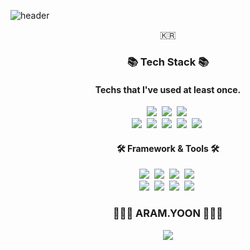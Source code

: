 ![header](https://capsule-render.vercel.app/api?type=wave&color=gradient&height=300&section=header&text=👋&nbsp;HELLO!&nbsp;👩🏻‍💻&fontSize=70&animation=twinkling)
<p align="center">🇰🇷</p>
<h3 align="center">📚 Tech Stack 📚</h3>
<h4 align="center"> Techs that I've used at least once. </h4>

<p align="center">
  <img src="https://img.shields.io/badge/PHP-777BB4?style=flat-square&logo=PHP&logoColor=white"/>&nbsp; 
  <img src="https://img.shields.io/badge/Java-007396?style=flat-square&logo=Java&logoColor=white"/>&nbsp; 
  <img src="https://img.shields.io/badge/Python-3766AB?style=flat-square&logo=Python&logoColor=white"/>&nbsp; 
  <br />
  <img src="https://img.shields.io/badge/C++-00599C?style=flat-square&logo=C%2B%2B&logoColor=white"/>&nbsp; 
  <img src="https://img.shields.io/badge/C-A8B9CC?style=flat-square&logo=C&logoColor=white"/>&nbsp;
  <img src="https://img.shields.io/badge/Javascript-ffb13b?style=flat-square&logo=javascript&logoColor=white"/>&nbsp; 
  <img src="https://img.shields.io/badge/jQuery-0769AD?style=flat-square&logo=jQuery&logoColor=white"/>&nbsp; 
  <img src="https://img.shields.io/badge/CSS-1572B6?style=flat-square&logo=CSS3&logoColor=white"/>&nbsp;
</p>
<h4 align="center">🛠 Framework & Tools 🛠</h4>
<p align="center">
  <img src="https://img.shields.io/badge/github-181717?style=flat-square&logo=github&logoColor=white"/>&nbsp;
  <img src="https://img.shields.io/badge/gitlab-FCA121?style=flat-square&logo=gitlab&logoColor=white"/>&nbsp;
  <img src="https://img.shields.io/badge/Spring-6DB33F?style=flat-square&logo=Spring&logoColor=white"/>&nbsp;
  <img src="https://img.shields.io/badge/SpringBoot-6DB33F?style=flat-square&logo=Spring&logoColor=white"/>&nbsp;
<br />
  <img src="https://img.shields.io/badge/Mysql-E6B91E?style=flat-square&logo=MySql&logoColor=white"/>&nbsp;
  <img src="https://img.shields.io/badge/MariaDB-003545?style=flat-square&logo=MariaDB&logoColor=white"/>&nbsp;
  <img src="https://img.shields.io/badge/Oracle-DD001C?style=flat-square&logo=Oracle&logoColor=white"/>&nbsp;
  <img src="https://img.shields.io/badge/Mssql-CC2917?style=flat-square&logo=microsoft-sql-server&logoColor=white"/>&nbsp;
</p>

<h3 align="center"> 👩🏻‍💻 ARAM.YOON 👩🏻‍💻 </h3>
<p align="center">
  <a href="mailto:aryooon33@gmail.com"><img src="https://img.shields.io/badge/Gmail-d14836?style=flat-square&logo=Gmail&logoColor=white&link=aryooon33@gmail.com"/></a>
</p>
<br>
